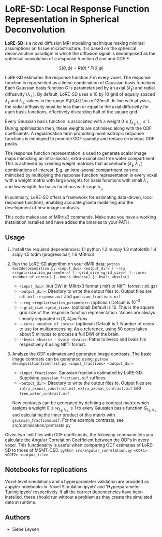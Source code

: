 # LoRE-SD: Local Response Function Representation in Spherical Deconvolution

**LoRE-SD** is a novel diffusion MRI modelling technique making minimal assumptions on tissue microstructure. It is based on the spherical deconvolution paradigm in which the diffusion signal is decomposed as the spherical convolution of a response function $R$ and and ODF $F$.

$$
S\left(\theta,\phi\right)=R\left(\theta\right)\ast F\left(\theta,\phi\right)
$$

LoRE-SD estimates the response function $F$ in every voxel. The response function is represented as a linear combination of Gaussian basis functions. Each Gaussian basis function $G$ is parameterised by an axial ($\lambda_\parallel$) and radial diffusivity ($\lambda_\perp$). By default, LoRE-SD uses a 10 by 10 grid of equally spaced $\lambda_\parallel$ and $\lambda_\perp$ values in the range $\[0,4\]  \mu m^2/ms$. In line with physics, the radial diffusivity must be less than or equal to the axial diffusivity for each basis functions, effectively discarding half of the square grid.

Every Gaussian basis function is associated with a weight $0 \le f_{\lambda_\parallel, \lambda_\perp} \le 1$. During optimisation then, these weights are optimised along with the ODF coefficients. A regularisation term promoting more isotropic response functions is employed to promote ODF sparsity and reduce erroneous ODF peaks.

The response function representation is used to generate scalar image maps mimicking an intra-axonal, extra-axonal and free water compartment. This is achieved by creating weight matrices that accentuate ($\lambda_\parallel, \lambda_\perp$) combinations of interest. E.g. an intra-axonal compartment can me mimicked by multiplying the response function representation in every voxel with a weight matrix with large weights for basis functions with small $\lambda_\perp$ and low weights for basis functions with large $\lambda_\perp$.


In summary, LoRE-SD offers a framework for estimating data-driven, local response functions, enabling accurate glioma modelling and the development of new image contrasts.

This code makes use of MRtrix3 commands. Make sure you have a working installation installed and have added the binaries to your PATH.

## Usage
1. Install the required dependencies: 
    1.1 python
    1.2 numpy
    1.3 matplotlib
    1.4 scipy
    1.5 tqdm (progress bar)
    1.6 MRtrix3
2. Run the LoRE-SD algorithm on your dMRI data:
    `python dwi2decomposition.py <input_dwi> <output_dir> [--reg <regularisation_parameter>] [--grid_size <grid_size>] [--cores <number_of_cores>] [--bvecs <bvecs>] [--bvals <bvals>]`
    * `<input_dwi>`: Inut DWI in MRtrix3 format (.mif) or NIfTI format (.nii.gz)
    * `<output_dir>`: Directory to write the output files to. Output files are `odf.mif`, `response.mif` and `gaussian_fractions.mif`
    * `--reg <regularisation_parameter>`: (optional) Default is $10^{-3}$
    * `--grid_size <grid_size>`: (optional) Default is 10. This is the square grid size of the response function representation. Values are always linearly separated in $[0, 4] \mu m^2/ms$.
    * `--cores <number_of_cores>`: (optional) Default is 1. Number of cores to use for multiprocessing. As a reference, using 50 cores takes about 5 minutes to process a full DWI of the brain.
    * `--bvecs <bvecs> --bvals <bvals>`: Paths to bvecs and bvals file respectively if using NIfTI format.
3. Analyze the ODF estimates and generated image contrasts. The basic image contrasts can be generated using:
    `python decomposition2contrast.py <input_fractions> <output_dir>`
    * `<input_fractions>`: Gaussian fractions estimated by LoRE-SD. Supplying `gaussian_fractions.mif` suffices.
    * `<output_dir>`: Directory to write the output files to. Output files are `intra_axonal_constrast.mif`, `extra_axonal_contrast.mif` and `free_water_contrast.mif`

    New contrasts can be generated by defining a contrast matrix which assigns a weight $0 \le w_{\lambda_\parallel, \lambda_\perp} \le 1$ to every Gaussian basis function $G_{\lambda_\parallel, \lambda_\perp}$ and calculating the inner product of this matrix with `gaussian_fractions.mif`. For the example contrasts, see src/optimisation/contrasts.py

Given two .mif files with ODF coefficients, the following command lets you calculate the Angular Correlation Coefficient between the ODFs in every voxel. This functionality is useful when comparing ODF estimates of LoRE-SD to those of MSMT-CSD.
`python src/angular_correlation.py <ODF1> <ODF2> <output_file>`

## Notebooks for replications
Voxel-level simulations and a hyperparameter validation are provided as Jupyter notebooks in 'Voxel Simulation.ipynb' and 'Hyperparameter Tuning.ipynb' respectively. If all the correct dependencies have been installed, these should run without a problem as they create the simulated data at runtime.


## Authors
- Siebe Leysen


